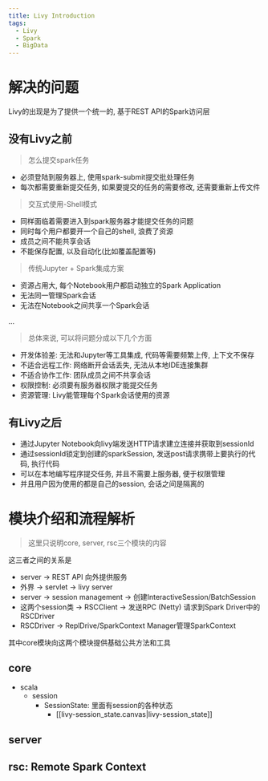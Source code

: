 ```yaml
---
title: Livy Introduction
tags:
  - Livy
  - Spark
  - BigData
---
```

# 解决的问题
Livy的出现是为了提供一个统一的, 基于REST API的Spark访问层
## 没有Livy之前
> 怎么提交spark任务

- 必须登陆到服务器上, 使用spark-submit提交批处理任务
- 每次都需要重新提交任务, 如果要提交的任务的需要修改, 还需要重新上传文件

> 交互式使用-Shell模式

- 同样面临着需要进入到spark服务器才能提交任务的问题
- 同时每个用户都要开一个自己的shell, 浪费了资源
- 成员之间不能共享会话
- 不能保存配置, 以及自动化(比如覆盖配置等)

> 传统Jupyter + Spark集成方案

- 资源占用大, 每个Notebook用户都启动独立的Spark Application
- 无法同一管理Spark会话
- 无法在Notebook之间共享一个Spark会话

...

> 总体来说, 可以将问题分成以下几个方面

- 开发体验差: 无法和Jupyter等工具集成, 代码等需要频繁上传, 上下文不保存
- 不适合远程工作: 网络断开会话丢失, 无法从本地IDE连接集群
- 不适合协作工作: 团队成员之间不共享会话
- 权限控制: 必须要有服务器权限才能提交任务
- 资源管理: Livy能管理每个Spark会话使用的资源
## 有Livy之后
- 通过Jupyter Notebook向livy端发送HTTP请求建立连接并获取到sessionId
- 通过sessionId锁定到创建的sparkSession, 发送post请求携带上要执行的代码, 执行代码
- 可以在本地编写程序提交任务, 并且不需要上服务器, 便于权限管理
- 并且用户因为使用的都是自己的session, 会话之间是隔离的

# 模块介绍和流程解析
> 这里只说明core, server, rsc三个模块的内容

这三者之间的关系是
- server -> REST API 向外提供服务
- 外界 -> servlet -> livy server
- server  -> session management -> 创建InteractiveSession/BatchSession
- 这两个session类 -> RSCClient -> 发送RPC (Netty) 请求到Spark Driver中的RSCDriver
- RSCDriver -> ReplDrive/SparkContext Manager管理SparkContext

其中core模块向这两个模块提供基础公共方法和工具
## core
- scala
	- session
		- SessionState: 里面有session的各种状态
			- [[livy-session_state.canvas|livy-session_state]]

## server 

## rsc: Remote Spark Context


